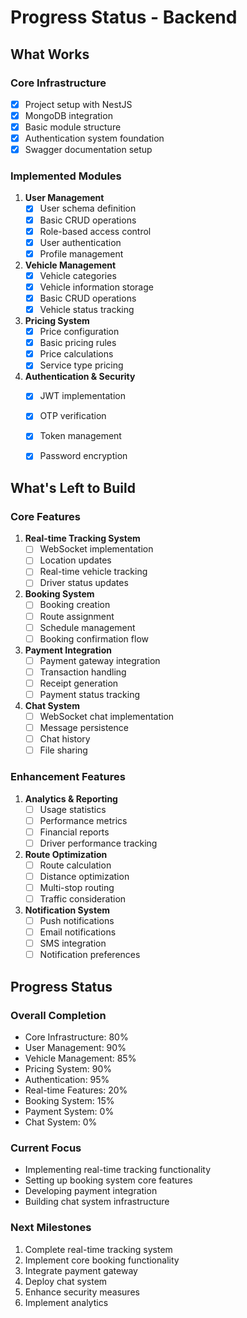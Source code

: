 # Progress Status - Backend

## What Works

### Core Infrastructure
- [x] Project setup with NestJS
- [x] MongoDB integration
- [x] Basic module structure
- [x] Authentication system foundation
- [x] Swagger documentation setup

### Implemented Modules
1. **User Management**
   - [x] User schema definition
   - [x] Basic CRUD operations
   - [x] Role-based access control
   - [x] User authentication
   - [x] Profile management

2. **Vehicle Management**
   - [x] Vehicle categories
   - [x] Vehicle information storage
   - [x] Basic CRUD operations
   - [x] Vehicle status tracking

3. **Pricing System**
   - [x] Price configuration
   - [x] Basic pricing rules
   - [x] Price calculations
   - [x] Service type pricing

4. **Authentication & Security**
   - [x] JWT implementation
   - [x] OTP verification
   - [x] Token management
   - [x] Password encryption


## What's Left to Build

### Core Features
1. **Real-time Tracking System**
   - [ ] WebSocket implementation
   - [ ] Location updates
   - [ ] Real-time vehicle tracking
   - [ ] Driver status updates

2. **Booking System**
   - [ ] Booking creation
   - [ ] Route assignment
   - [ ] Schedule management
   - [ ] Booking confirmation flow

3. **Payment Integration**
   - [ ] Payment gateway integration
   - [ ] Transaction handling
   - [ ] Receipt generation
   - [ ] Payment status tracking

4. **Chat System**
   - [ ] WebSocket chat implementation
   - [ ] Message persistence
   - [ ] Chat history
   - [ ] File sharing

### Enhancement Features
1. **Analytics & Reporting**
   - [ ] Usage statistics
   - [ ] Performance metrics
   - [ ] Financial reports
   - [ ] Driver performance tracking

2. **Route Optimization**
   - [ ] Route calculation
   - [ ] Distance optimization
   - [ ] Multi-stop routing
   - [ ] Traffic consideration

3. **Notification System**
   - [ ] Push notifications
   - [ ] Email notifications
   - [ ] SMS integration
   - [ ] Notification preferences

## Progress Status

### Overall Completion
- Core Infrastructure: 80%
- User Management: 90%
- Vehicle Management: 85%
- Pricing System: 90%
- Authentication: 95%
- Real-time Features: 20%
- Booking System: 15%
- Payment System: 0%
- Chat System: 0%

### Current Focus
- Implementing real-time tracking functionality
- Setting up booking system core features
- Developing payment integration
- Building chat system infrastructure

### Next Milestones
1. Complete real-time tracking system
2. Implement core booking functionality
3. Integrate payment gateway
4. Deploy chat system
5. Enhance security measures
6. Implement analytics

